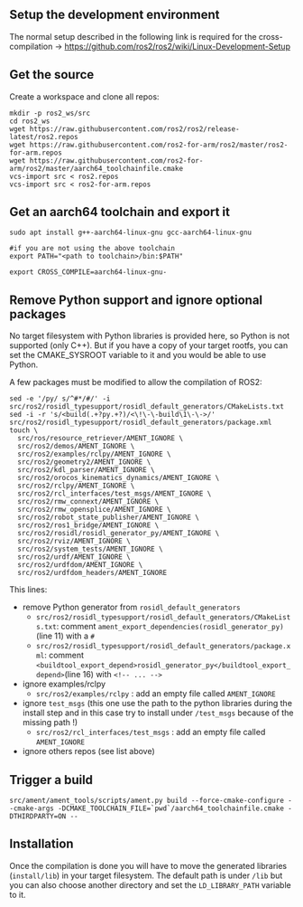 ## Setup the development environment
The normal setup described in the following link is required for the cross-compilation -> https://github.com/ros2/ros2/wiki/Linux-Development-Setup

## Get the source
Create a workspace and clone all repos:

```
mkdir -p ros2_ws/src
cd ros2_ws
wget https://raw.githubusercontent.com/ros2/ros2/release-latest/ros2.repos
wget https://raw.githubusercontent.com/ros2-for-arm/ros2/master/ros2-for-arm.repos
wget https://raw.githubusercontent.com/ros2-for-arm/ros2/master/aarch64_toolchainfile.cmake
vcs-import src < ros2.repos 
vcs-import src < ros2-for-arm.repos
```

## Get an aarch64 toolchain and export it

```
sudo apt install g++-aarch64-linux-gnu gcc-aarch64-linux-gnu

#if you are not using the above toolchain 
export PATH="<path to toolchain>/bin:$PATH"

export CROSS_COMPILE=aarch64-linux-gnu-
```

## Remove Python support and ignore optional packages
No target filesystem with Python libraries is provided here, so Python is not supported (only C++). But if you have a copy of your target rootfs, you can set the CMAKE_SYSROOT variable to it and you would be able to use Python.

A few packages must be modified to allow the compilation of ROS2:

```
sed -e '/py/ s/^#*/#/' -i src/ros2/rosidl_typesupport/rosidl_default_generators/CMakeLists.txt
sed -i -r 's/<build(.+?py.+?)/<\!\-\-build\1\-\->/' src/ros2/rosidl_typesupport/rosidl_default_generators/package.xml
touch \
  src/ros/resource_retriever/AMENT_IGNORE \
  src/ros2/demos/AMENT_IGNORE \
  src/ros2/examples/rclpy/AMENT_IGNORE \
  src/ros2/geometry2/AMENT_IGNORE \
  src/ros2/kdl_parser/AMENT_IGNORE \
  src/ros2/orocos_kinematics_dynamics/AMENT_IGNORE \
  src/ros2/rclpy/AMENT_IGNORE \
  src/ros2/rcl_interfaces/test_msgs/AMENT_IGNORE \
  src/ros2/rmw_connext/AMENT_IGNORE \
  src/ros2/rmw_opensplice/AMENT_IGNORE \
  src/ros2/robot_state_publisher/AMENT_IGNORE \
  src/ros2/ros1_bridge/AMENT_IGNORE \
  src/ros2/rosidl/rosidl_generator_py/AMENT_IGNORE \
  src/ros2/rviz/AMENT_IGNORE \
  src/ros2/system_tests/AMENT_IGNORE \
  src/ros2/urdf/AMENT_IGNORE \
  src/ros2/urdfdom/AMENT_IGNORE \
  src/ros2/urdfdom_headers/AMENT_IGNORE
```
This lines:
- remove Python generator from `rosidl_default_generators`
	- `src/ros2/rosidl_typesupport/rosidl_default_generators/CMakeLists.txt`: comment `ament_export_dependencies(rosidl_generator_py)` (line 11) with a `#`
	- `src/ros2/rosidl_typesupport/rosidl_default_generators/package.xml`: comment `<buildtool_export_depend>rosidl_generator_py</buildtool_export_depend>`(line 16) with `<!-- ... -->`
- ignore examples/rclpy
	- `src/ros2/examples/rclpy` : add an empty file called `AMENT_IGNORE`
- ignore `test_msgs` (this one use the path to the python libraries during the install step and in this case try to install under `/test_msgs` because of the missing path !)
	- `src/ros2/rcl_interfaces/test_msgs` : add an empty file called `AMENT_IGNORE`
- ignore others repos (see list above)

## Trigger a build
```
src/ament/ament_tools/scripts/ament.py build --force-cmake-configure --cmake-args -DCMAKE_TOOLCHAIN_FILE=`pwd`/aarch64_toolchainfile.cmake -DTHIRDPARTY=ON --
```

## Installation
Once the compilation is done you will have to move the generated libraries (`install/lib`) in your target filesystem.
The default path is under `/lib` but you can also choose another directory and set the `LD_LIBRARY_PATH` variable to it.